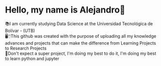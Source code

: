 # Hello, my name is Alejandro👋

📚I am currently studying Data Science at the Universidad Tecnológica de Bolívar - (UTB)  
🖥🖱This github was created with the purpose of uploading all my knowledge advances and projects that can make the difference from Learning Projects to Research Projects  
📖Don't expect a super project, I'm doing my best to do it, I'm doing my best to learn python and jupyter  
